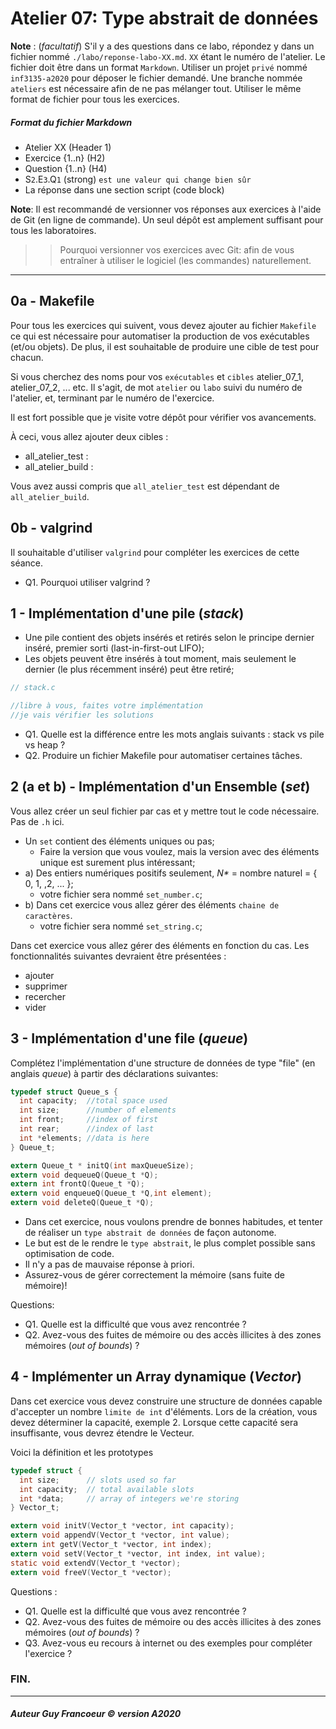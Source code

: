 # Atelier 07: Type abstrait de données

**Note** : (_facultatif_) S'il y a des questions dans ce labo, répondez y dans un fichier nommé
`./labo/reponse-labo-XX.md`. `XX` étant le numéro de l'atelier. Le fichier doit être dans un format `Markdown`. 
Utiliser un projet `privé` nommé `inf3135-a2020` pour déposer le fichier demandé.
Une branche nommée `ateliers` est nécessaire afin de ne pas mélanger tout.
Utiliser le même format de fichier pour tous les exercices.

##### Format du fichier Markdown
 + Atelier XX (Header 1)
 + Exercice {1..n} (H2)
 + Question {1..n} (H4)
 + S`2`.E`3`.Q`1` (strong) `est une valeur qui change bien sûr`
 + La réponse dans une section script (code block)

**Note**: Il est recommandé de versionner vos réponses aux exercices à l'aide
de Git (en ligne de commande). Un seul dépôt est amplement suffisant pour tous les laboratoires.

 > > Pourquoi versionner vos exercices avec Git: afin de vous entraîner à utiliser le logiciel (les commandes) naturellement.
----

## 0a - Makefile

Pour tous les exercices qui suivent, vous devez ajouter au fichier `Makefile` ce qui est nécessaire pour automatiser
la production de vos exécutables (et/ou objets).  De plus, il est souhaitable de produire une cible de test pour chacun.

Si vous cherchez des noms pour vos `exécutables` et `cibles` atelier_07_1, atelier_07_2, ... etc. Il s'agit, 
de mot `atelier` ou `labo` suivi du numéro de l'atelier, et, terminant par le numéro de l'exercice.

Il est fort possible que je visite votre dépôt pour vérifier vos avancements.

À ceci, vous allez ajouter deux cibles :
+ all_atelier_test :
+ all_atelier_build :

Vous avez aussi compris que `all_atelier_test` est dépendant de `all_atelier_build`.

## 0b - valgrind

Il souhaitable d'utiliser `valgrind` pour compléter les exercices de cette séance.

+ Q1. Pourquoi utiliser valgrind ?

## 1 - Implémentation d'une pile (*stack*)

- Une pile contient des objets insérés et retirés selon le principe dernier inséré, premier sorti (last-in-first-out LIFO);
- Les objets peuvent être insérés à tout moment, mais seulement le dernier (le plus récemment inséré) peut être retiré;

```c
// stack.c

//libre à vous, faites votre implémentation
//je vais vérifier les solutions
```

+ Q1. Quelle est la différence entre les mots anglais suivants : stack vs pile vs heap ?
+ Q2. Produire un fichier Makefile pour automatiser certaines tâches.

## 2 (a et b) - Implémentation d'un Ensemble (*set*)

Vous allez créer un seul fichier par cas et y mettre tout le code nécessaire. Pas de `.h` ici.

- Un `set` contient des éléments uniques ou pas;
  + Faire la version que vous voulez, mais la version avec des éléments unique est surement plus intéressant;
- a) Des entiers numériques positifs seulement, _N*_ = nombre naturel = { 0, 1, ,2, ... };
  + votre fichier sera nommé `set_number.c`;
- b) Dans cet exercice vous allez gérer des éléments `chaine de caractères`.
  + votre fichier sera nommé `set_string.c`;

Dans cet exercice vous allez gérer des éléments en fonction du cas.
Les fonctionnalités suivantes devraient être présentées :

- ajouter
- supprimer
- recercher
- vider

## 3 - Implémentation d'une file (*queue*)

Complétez l'implémentation d'une structure de données de type "file" (en anglais *queue*) à partir des déclarations suivantes:

```c
typedef struct Queue_s {
  int capacity;  //total space used
  int size;      //number of elements
  int front;     //index of first
  int rear;      //index of last 
  int *elements; //data is here
} Queue_t;

extern Queue_t * initQ(int maxQueueSize);
extern void dequeueQ(Queue_t *Q);
extern int frontQ(Queue_t *Q);
extern void enqueueQ(Queue_t *Q,int element);
extern void deleteQ(Queue_t *Q);
```

+ Dans cet exercice, nous voulons prendre de bonnes habitudes, et tenter de réaliser un `type abstrait de données` de façon autonome.
+ Le but est de le rendre le `type abstrait`, le plus complet possible sans optimisation de code.
+ Il n'y a pas de mauvaise réponse à priori.
+ Assurez-vous de gérer correctement la mémoire (sans fuite de mémoire)!

Questions:
+ Q1.  Quelle est la difficulté que vous avez rencontrée ?
+ Q2.  Avez-vous des fuites de mémoire ou des accès illicites à des zones mémoires (*out of bounds*) ?

## 4 - Implémenter un Array dynamique (*Vector*)

Dans cet exercice vous devez construire une structure de données capable d'accepter un nombre `limite de int` d'éléments.
Lors de la création, vous devez déterminer la capacité, exemple 2.  Lorsque cette capacité sera insuffisante, vous devrez
étendre le Vecteur.

Voici la définition et les prototypes

```c
typedef struct {
  int size;      // slots used so far
  int capacity;  // total available slots
  int *data;     // array of integers we're storing
} Vector_t;

extern void initV(Vector_t *vector, int capacity);
extern void appendV(Vector_t *vector, int value);
extern int getV(Vector_t *vector, int index);
extern void setV(Vector_t *vector, int index, int value);
static void extendV(Vector_t *vector);
extern void freeV(Vector_t *vector);
```

Questions :
+ Q1. Quelle est la difficulté que vous avez rencontrée ?
+ Q2. Avez-vous des fuites de mémoire ou des accès illicites à des zones mémoires (*out of bounds*) ?
+ Q3. Avez-vous eu recours à internet ou des exemples pour compléter l'exercice ?

### FIN.
---
##### Auteur Guy Francoeur :copyright: version A2020 
